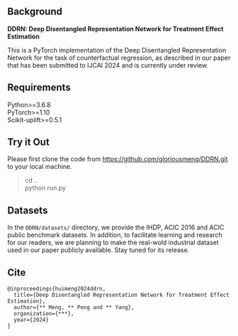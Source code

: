 ##  Background 
**DDRN: Deep Disentangled Representation Network for Treatment Effect Estimation**

This is a PyTorch implementation of the Deep Disentangled Representation Network for the task of counterfactual regression, as described in our paper that has been submitted to IJCAI 2024 and is currently under review.
## Requirements
Python>=3.6.8 \
PyTorch>=1.10 \
Scikit-uplift>=0.5.1


## Try it Out
Please first clone the code from https://github.com/gloriousmeng/DDRN.git to your local machine.

>cd ..\
>python run.py

## Datasets
In the ```DDRN/datasets/``` directory, we provide the IHDP, ACIC 2016 and ACIC public benchmark datasets.
In addition, to facilitate learning and research for our readers, 
we are planning to make the real-wold industrial dataset used in our paper publicly available. Stay tuned for its release.

## Cite
```angular2html
@inproceedings{huimeng2024ddrn,
  title={Deep Disentangled Representation Network for Treatment Effect Estimation},
  author={** Meng, ** Peng and ** Yang},
  organization={***},
  year={2024}
}
```




